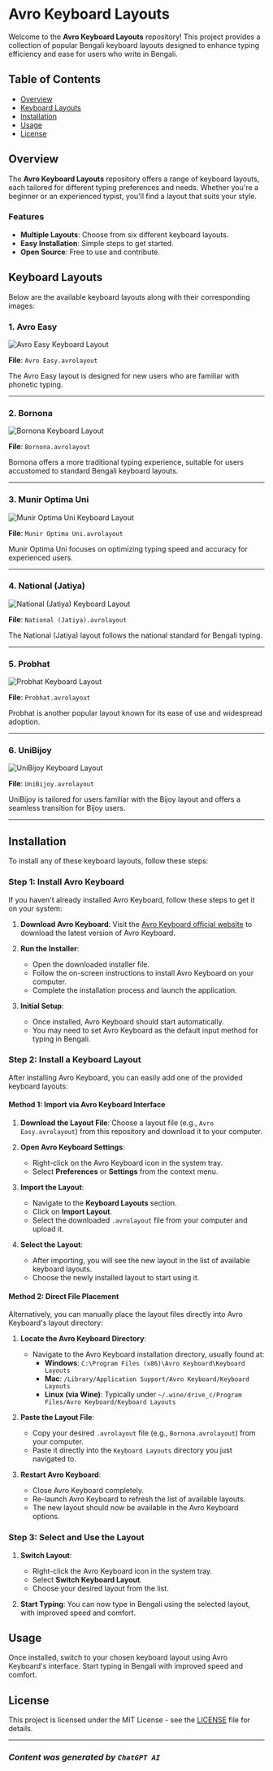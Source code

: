 # Avro Keyboard Layouts

Welcome to the **Avro Keyboard Layouts** repository! This project provides a collection of popular Bengali keyboard layouts designed to enhance typing efficiency and ease for users who write in Bengali.

## Table of Contents

- [Overview](#overview)
- [Keyboard Layouts](#keyboard-layouts)
- [Installation](#installation)
- [Usage](#usage)
- [License](#license)

## Overview

The **Avro Keyboard Layouts** repository offers a range of keyboard layouts, each tailored for different typing preferences and needs. Whether you're a beginner or an experienced typist, you'll find a layout that suits your style.

### Features

- **Multiple Layouts**: Choose from six different keyboard layouts.
- **Easy Installation**: Simple steps to get started.
- **Open Source**: Free to use and contribute.

## Keyboard Layouts

Below are the available keyboard layouts along with their corresponding images:

### 1. Avro Easy

![Avro Easy Keyboard Layout](https://raw.githubusercontent.com/BrownVinci/Avro-Keyboard-Layout/main/Layout%20Image/Avro%20Easy%20Keyboard%20Layout.png)

**File**: `Avro Easy.avrolayout`

The Avro Easy layout is designed for new users who are familiar with phonetic typing.

---

### 2. Bornona

![Bornona Keyboard Layout](https://raw.githubusercontent.com/BrownVinci/Avro-Keyboard-Layout/main/Layout%20Image/Bornona%20Keyboard%20Layout.png)

**File**: `Bornona.avrolayout`

Bornona offers a more traditional typing experience, suitable for users accustomed to standard Bengali keyboard layouts.

---

### 3. Munir Optima Uni

![Munir Optima Uni Keyboard Layout](https://raw.githubusercontent.com/BrownVinci/Avro-Keyboard-Layout/main/Layout%20Image/Munir%20Optima%20Uni%20Keyboard%20Layout.png)

**File**: `Munir Optima Uni.avrolayout`

Munir Optima Uni focuses on optimizing typing speed and accuracy for experienced users.

---

### 4. National (Jatiya)

![National (Jatiya) Keyboard Layout](https://raw.githubusercontent.com/BrownVinci/Avro-Keyboard-Layout/main/Layout%20Image/National%20(Jatiya)%20Keyboard%20Layout.png)

**File**: `National (Jatiya).avrolayout`

The National (Jatiya) layout follows the national standard for Bengali typing.

---

### 5. Probhat

![Probhat Keyboard Layout](https://raw.githubusercontent.com/BrownVinci/Avro-Keyboard-Layout/main/Layout%20Image/Probhat%20Keyboard%20Layout.png)

**File**: `Probhat.avrolayout`

Probhat is another popular layout known for its ease of use and widespread adoption.

---

### 6. UniBijoy

![UniBijoy Keyboard Layout](https://raw.githubusercontent.com/BrownVinci/Avro-Keyboard-Layout/main/Layout%20Image/UniBijoy%20Keyboard%20Layout.png)

**File**: `UniBijoy.avrolayout`

UniBijoy is tailored for users familiar with the Bijoy layout and offers a seamless transition for Bijoy users.

---

## Installation

To install any of these keyboard layouts, follow these steps:

### Step 1: Install Avro Keyboard

If you haven't already installed Avro Keyboard, follow these steps to get it on your system:

1. **Download Avro Keyboard**: Visit the [Avro Keyboard official website](https://www.omicronlab.com/avro-keyboard.html) to download the latest version of Avro Keyboard.

2. **Run the Installer**: 
   - Open the downloaded installer file.
   - Follow the on-screen instructions to install Avro Keyboard on your computer.
   - Complete the installation process and launch the application.

3. **Initial Setup**: 
   - Once installed, Avro Keyboard should start automatically.
   - You may need to set Avro Keyboard as the default input method for typing in Bengali.

### Step 2: Install a Keyboard Layout

After installing Avro Keyboard, you can easily add one of the provided keyboard layouts:

#### Method 1: Import via Avro Keyboard Interface

1. **Download the Layout File**: Choose a layout file (e.g., `Avro Easy.avrolayout`) from this repository and download it to your computer.

2. **Open Avro Keyboard Settings**: 
   - Right-click on the Avro Keyboard icon in the system tray.
   - Select **Preferences** or **Settings** from the context menu.

3. **Import the Layout**:
   - Navigate to the **Keyboard Layouts** section.
   - Click on **Import Layout**.
   - Select the downloaded `.avrolayout` file from your computer and upload it.

4. **Select the Layout**: 
   - After importing, you will see the new layout in the list of available keyboard layouts.
   - Choose the newly installed layout to start using it.

#### Method 2: Direct File Placement

Alternatively, you can manually place the layout files directly into Avro Keyboard's layout directory:

1. **Locate the Avro Keyboard Directory**:
   - Navigate to the Avro Keyboard installation directory, usually found at:
     - **Windows**: `C:\Program Files (x86)\Avro Keyboard\Keyboard Layouts`
     - **Mac**: `/Library/Application Support/Avro Keyboard/Keyboard Layouts`
     - **Linux (via Wine)**: Typically under `~/.wine/drive_c/Program Files/Avro Keyboard/Keyboard Layouts`
   
2. **Paste the Layout File**:
   - Copy your desired `.avrolayout` file (e.g., `Bornona.avrolayout`) from your computer.
   - Paste it directly into the `Keyboard Layouts` directory you just navigated to.

3. **Restart Avro Keyboard**:
   - Close Avro Keyboard completely.
   - Re-launch Avro Keyboard to refresh the list of available layouts.
   - The new layout should now be available in the Avro Keyboard options.

### Step 3: Select and Use the Layout

1. **Switch Layout**:
   - Right-click the Avro Keyboard icon in the system tray.
   - Select **Switch Keyboard Layout**.
   - Choose your desired layout from the list.

2. **Start Typing**: You can now type in Bengali using the selected layout, with improved speed and comfort.

## Usage

Once installed, switch to your chosen keyboard layout using Avro Keyboard's interface. Start typing in Bengali with improved speed and comfort.

## License

This project is licensed under the MIT License - see the [LICENSE](LICENSE) file for details.

---

### *Content was generated by `ChatGPT AI`*
